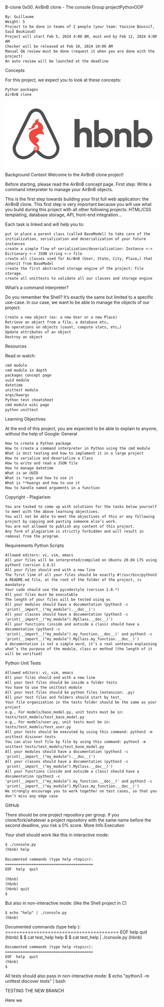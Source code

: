 B-clone
    0x00. AirBnB clone - The console
Group projectPythonOOP

    By: Guillaume
    Weight: 5
    Project to be done in teams of 2 people (your team: Yassine Boussif, Said Boukioud)
    Project will start Feb 5, 2024 4:00 AM, must end by Feb 12, 2024 4:00 AM
    Checker will be released at Feb 10, 2024 10:00 AM
    Manual QA review must be done (request it when you are done with the project)
    An auto review will be launched at the deadline

Concepts

For this project, we expect you to look at these concepts:

    Python packages
    AirBnB clone

<img src="./for_readme.png">

Background Context
Welcome to the AirBnB clone project!

Before starting, please read the AirBnB concept page.
First step: Write a command interpreter to manage your AirBnB objects.

This is the first step towards building your first full web application: the AirBnB clone. This first step is very important because you will use what you build during this project with all other following projects: HTML/CSS templating, database storage, API, front-end integration…

Each task is linked and will help you to:

    put in place a parent class (called BaseModel) to take care of the initialization, serialization and deserialization of your future instances
    create a simple flow of serialization/deserialization: Instance <-> Dictionary <-> JSON string <-> file
    create all classes used for AirBnB (User, State, City, Place…) that inherit from BaseModel
    create the first abstracted storage engine of the project: File storage.
    create all unittests to validate all our classes and storage engine

What’s a command interpreter?

Do you remember the Shell? It’s exactly the same but limited to a specific use-case. In our case, we want to be able to manage the objects of our project:

    Create a new object (ex: a new User or a new Place)
    Retrieve an object from a file, a database etc…
    Do operations on objects (count, compute stats, etc…)
    Update attributes of an object
    Destroy an object

Resources

Read or watch:

    cmd module
    cmd module in depth
    packages concept page
    uuid module
    datetime
    unittest module
    args/kwargs
    Python test cheatsheet
    cmd module wiki page
    python unittest

Learning Objectives

At the end of this project, you are expected to be able to explain to anyone, without the help of Google:
General

    How to create a Python package
    How to create a command interpreter in Python using the cmd module
    What is Unit testing and how to implement it in a large project
    How to serialize and deserialize a Class
    How to write and read a JSON file
    How to manage datetime
    What is an UUID
    What is *args and how to use it
    What is **kwargs and how to use it
    How to handle named arguments in a function

Copyright - Plagiarism

    You are tasked to come up with solutions for the tasks below yourself to meet with the above learning objectives.
    You will not be able to meet the objectives of this or any following project by copying and pasting someone else’s work.
    You are not allowed to publish any content of this project.
    Any form of plagiarism is strictly forbidden and will result in removal from the program.

Requirements
Python Scripts

    Allowed editors: vi, vim, emacs
    All your files will be interpreted/compiled on Ubuntu 20.04 LTS using python3 (version 3.8.5)
    All your files should end with a new line
    The first line of all your files should be exactly #!/usr/bin/python3
    A README.md file, at the root of the folder of the project, is mandatory
    Your code should use the pycodestyle (version 2.8.*)
    All your files must be executable
    The length of your files will be tested using wc
    All your modules should have a documentation (python3 -c 'print(__import__("my_module").__doc__)')
    All your classes should have a documentation (python3 -c 'print(__import__("my_module").MyClass.__doc__)')
    All your functions (inside and outside a class) should have a documentation (python3 -c 'print(__import__("my_module").my_function.__doc__)' and python3 -c 'print(__import__("my_module").MyClass.my_function.__doc__)')
    A documentation is not a simple word, it’s a real sentence explaining what’s the purpose of the module, class or method (the length of it will be verified)


Python Unit Tests

    Allowed editors: vi, vim, emacs
    All your files should end with a new line
    All your test files should be inside a folder tests
    You have to use the unittest module
    All your test files should be python files (extension: .py)
    All your test files and folders should start by test_
    Your file organization in the tests folder should be the same as your project
    e.g., For models/base_model.py, unit tests must be in: tests/test_models/test_base_model.py
    e.g., For models/user.py, unit tests must be in: tests/test_models/test_user.py
    All your tests should be executed by using this command: python3 -m unittest discover tests
    You can also test file by file by using this command: python3 -m unittest tests/test_models/test_base_model.py
    All your modules should have a documentation (python3 -c 'print(__import__("my_module").__doc__)')
    All your classes should have a documentation (python3 -c 'print(__import__("my_module").MyClass.__doc__)')
    All your functions (inside and outside a class) should have a documentation (python3 -c 'print(__import__("my_module").my_function.__doc__)' and python3 -c 'print(__import__("my_module").MyClass.my_function.__doc__)')
    We strongly encourage you to work together on test cases, so that you don’t miss any edge case

GitHub

There should be one project repository per group. If you clone/fork/whatever a project repository with the same name before the second deadline, you risk a 0% score.
More Info
Execution

Your shell should work like this in interactive mode:

    $ ./console.py
    (hbnb) help

    Documented commands (type help <topic>):
    ========================================
    EOF  help  quit

    (hbnb) 
    (hbnb) 
    (hbnb) quit
    $

But also in non-interactive mode: (like the Shell project in C)

    $ echo "help" | ./console.py
    (hbnb)

Documented commands (type help <topic>):
    ========================================
    EOF  help  quit
    (hbnb) 
    $
    $ cat test_help
    help
    $
    $ cat test_help | ./console.py
    (hbnb)

    Documented commands (type help <topic>):
    ========================================
    EOF  help  quit
    (hbnb) 
    $

All tests should also pass in non-interactive mode: $ echo "python3 -m unittest discover tests" | bash

TESTING THE NEW BRANCH


Here we 
